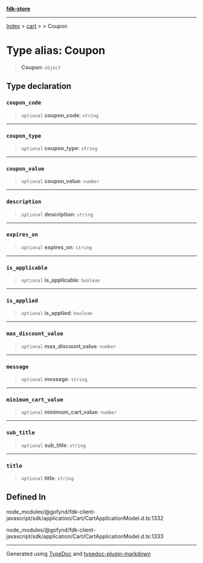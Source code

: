 [**fdk-store**](../../../README.md)
***

[Index](../../../API.md) > [cart](../../README.md) > [<internal>](../README.md) > Coupon

# Type alias: Coupon

> **Coupon**: `object`

## Type declaration

### `coupon_code`

> `optional` **coupon\_code**: `string`

***

### `coupon_type`

> `optional` **coupon\_type**: `string`

***

### `coupon_value`

> `optional` **coupon\_value**: `number`

***

### `description`

> `optional` **description**: `string`

***

### `expires_on`

> `optional` **expires\_on**: `string`

***

### `is_applicable`

> `optional` **is\_applicable**: `boolean`

***

### `is_applied`

> `optional` **is\_applied**: `boolean`

***

### `max_discount_value`

> `optional` **max\_discount\_value**: `number`

***

### `message`

> `optional` **message**: `string`

***

### `minimum_cart_value`

> `optional` **minimum\_cart\_value**: `number`

***

### `sub_title`

> `optional` **sub\_title**: `string`

***

### `title`

> `optional` **title**: `string`

## Defined In

node\_modules/@gofynd/fdk-client-javascript/sdk/application/Cart/CartApplicationModel.d.ts:1332

node\_modules/@gofynd/fdk-client-javascript/sdk/application/Cart/CartApplicationModel.d.ts:1333

***
Generated using [TypeDoc](https://typedoc.org/) and [typedoc-plugin-markdown](https://www.npmjs.com/package/typedoc-plugin-markdown)
